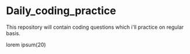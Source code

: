 # Daily_coding_practice
This repository will contain coding questions which i'll practice on regular basis. 

lorem ipsum(20)


